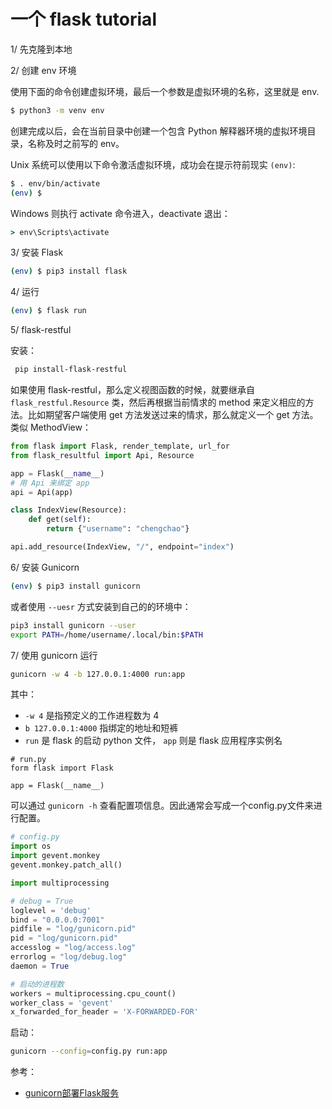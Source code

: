 # 一个 flask tutorial

1/ 先克隆到本地

2/ 创建 env 环境

使用下面的命令创建虚拟环境，最后一个参数是虚拟环境的名称，这里就是 env.

```bash
$ python3 -m venv env

```

创建完成以后，会在当前目录中创建一个包含 Python 解释器环境的虚拟环境目录，名称及时之前写的 env。

Unix 系统可以使用以下命令激活虚拟环境，成功会在提示符前现实 `(env)`:

```bash
$ . env/bin/activate
(env) $
```

Windows 则执行 activate 命令进入，deactivate 退出：

```bat
> env\Scripts\activate

```

3/ 安装 Flask

```bash
(env) $ pip3 install flask
```

4/ 运行

```bash
(env) $ flask run
```

5/ flask-restful

安装：

```bash
 pip install-flask-restful
```

如果使用 flask-restful，那么定义视图函数的时候，就要继承自 `flask_restful.Resource` 类，然后再根据当前情求的 method 来定义相应的方法。比如期望客户端使用 get 方法发送过来的情求，那么就定义一个 get 方法。类似 MethodView：

```python
from flask import Flask, render_template, url_for
from flask_resultful import Api, Resource

app = Flask(__name__)
# 用 Api 来绑定 app
api = Api(app)

class IndexView(Resource):
    def get(self):
        return {"username": "chengchao"}

api.add_resource(IndexView, "/", endpoint="index")

```

6/ 安装 Gunicorn

```bash
(env) $ pip3 install gunicorn
```

或者使用 `--uesr` 方式安装到自己的的环境中：

```bash
pip3 install gunicorn --user
export PATH=/home/username/.local/bin:$PATH

```

7/ 使用 gunicorn 运行

```bash
gunicorn -w 4 -b 127.0.0.1:4000 run:app
```

其中：

- `-w 4` 是指预定义的工作进程数为 4
- `b 127.0.0.1:4000` 指绑定的地址和短裤
- `run` 是 flask 的启动 python 文件， `app` 则是 flask 应用程序实例名

```python3
# run.py
form flask import Flask

app = Flask(__name__)
```

可以通过 `gunicorn -h` 查看配置项信息。因此通常会写成一个config.py文件来进行配置。

```python
# config.py
import os
import gevent.monkey
gevent.monkey.patch_all()

import multiprocessing

# debug = True
loglevel = 'debug'
bind = "0.0.0.0:7001"
pidfile = "log/gunicorn.pid"
pid = "log/gunicorn.pid"
accesslog = "log/access.log"
errorlog = "log/debug.log"
daemon = True

# 启动的进程数
workers = multiprocessing.cpu_count()
worker_class = 'gevent'
x_forwarded_for_header = 'X-FORWARDED-FOR'

```

启动：

```bash
gunicorn --config=config.py run:app
```

参考：

- [gunicorn部署Flask服务](https://www.jianshu.com/p/fecf15ad0c9a)
